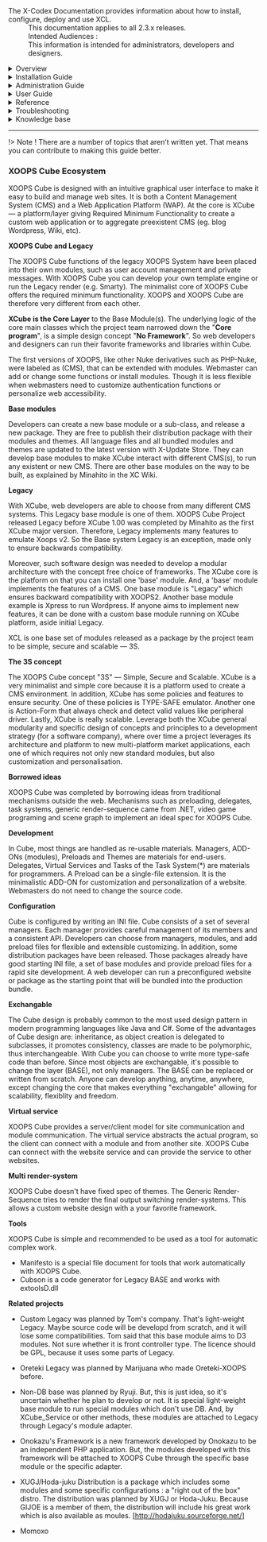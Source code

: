 <dl>
  <dt>The X-Codex Documentation provides information about how to install, configure, deploy and use XCL.</dt>
  <dd><span class="iconify" data-icon="mdi:cube-scan" data-width="18px" data-height="18px"></span> This documentation applies to all 2.3.x releases.</dd>
  <dd><span class="iconify" data-icon="mdi:account-multiple" data-width="18px" data-height="18px"></span> Intended Audiences :</dd>
  <dd>This information is intended for administrators, developers and designers.</dd>
</dl>

<details>
<summary style="cursor: pointer;">Overview</summary>

- Cube, the minilamistic core 
- Requiremments
- Versions
- Features
- What's New

</details>

<details>
<summary style="cursor: pointer;">Installation Guide</summary>

- [Server Requirements](/en/development/installation#requirements) and default PHP Extensions.
- [Quick Start](/en/development/installation#quick-start) fundamentals of the folder structure and the installation wizard.
- [Apache Settings](/en/development/installation#apache-settings) recommended for performance.
- [Nginx Settings](/en/development/installation#nginx-settings) tunning for performance.
- [Free SSL Certificate](/en/development/installation#free-ssl-certificate) get a free SSL certificate in minutes.
- [Download](/en/development/installation#download) zip archive or clone the git repository.
- [Upgrading](/en/development/installation#upgrade) to the latest release.

</details>

<details>
<summary style="cursor: pointer;">Administration Guide</summary>

- XCL Web Application Platform
- Fundamentals of Content Management System
- Basics of setting up XCL
- Modules management
- User Managements permissions
- customizing XCL.

</details>

<details>
<summary style="cursor: pointer;">User Guide</summary>

- Setting Up XCL.
- Working with profile custom fields
- Filemanager and CKEditor
- Modules and blocks
- Themes and templates.

</details>

<details>
<summary style="cursor: pointer;">Reference</summary>

- Cube Core Design Patterns
- Delegate and Preload mechanism, single file extension 
- Abstract
- Interface
- evelopment of modules

</details>

<details>
<summary style="cursor: pointer;">Troubleshooting</summary>

- Administering XCL
- Checking the Version and Build Number
- General Best Practices
- Troubleshooting Progression

</details>

<details>
<summary style="cursor: pointer;">Knowledge base</summary>

- Solutions to Common Problems
- Resetting a Lost Password
- Fixing Files Permissions
- Users Mail Job
- Cache Management and Performance
- Common Tools
- Installing from Repositories

</details>

-----

!> Note ! There are a number of topics that aren’t written yet. That means you can contribute to making this guide better.

### XOOPS Cube Ecosystem

XOOPS Cube is designed with an intuitive graphical user interface to make it easy to build and manage web sites. It is both a Content Management System (CMS) and a Web Application Platform (WAP). At the core is XCube — a platform/layer giving Required Minimum Functionality to create a custom web application or to aggregate preexistent CMS (eg. blog Wordpress, Wiki, etc).

**XOOPS Cube and Legacy**

The XOOPS Cube functions of the legacy XOOPS System have been placed into their own modules, such as user account management and private messages. With XOOPS Cube you can develop your own template engine or run the Legacy render (e.g. Smarty). The minimalist core of XOOPS Cube offers the required minimum functionality. XOOPS and XOOPS Cube are therefore very different from each other.

**XCube is the Core Layer** to the Base Module(s). The underlying logic of the core main classes which the project team narrowed down the "**Core program**", is a simple design concept "**No Framework**". So web developers and designers can run their favorite frameworks and libraries within Cube.

The first versions of XOOPS, like other Nuke derivatives such as PHP-Nuke, were labeled as (CMS), that can be extended with modules. Webmaster can add or change some functions or install modules. Though it is less flexible when webmasters need to customize authentication functions or personalize web accessibility.

**Base modules**

Developers can create a new base module or a sub-class, and release a new package. They are free to publish their distribution package with their modules and themes. All language files and all bundled modules and themes are updated to the latest version with X-Update Store. They can develop base modules to make XCube interact with different CMS(s), to run any existent or new CMS. There are other base modules on the way to be built, as explained by Minahito in the XC Wiki. 

**Legacy**

With XCube, web developers are able to choose from many different CMS systems. This Legacy base module is one of them. XOOPS Cube Project released Legacy before XCube 1.00 was completed by Minahito as the first XCube major version. Therefore, Legacy implements many features to emulate Xoops v2. So the Base system Legacy is an exception, made only to ensure backwards compatibility.

Moreover, such software design was needed to develop a modular architecture with the concept free choice of frameworks. The XCube core is the platform on that you can install one 'base' module. And, a 'base' module implements the features of a CMS. One base module is "Legacy" which ensures backward compatibility with XOOPS2. Another base module example is Xpress to run Wordpress. If anyone aims to implement new features, it can be done with a custom base module running on XCube platform, aside initial Legacy.

XCL is one base set of modules released as a package by the project team to be simple, secure and scalable — 3S.

**The 3S concept**

The XOOPS Cube concept "3S" — Simple, Secure and Scalable. XCube is a very minimalist and simple core because it is a platform used to create a CMS environment. In addition, XCube has some policies and features to ensure security. One of these policies is TYPE-SAFE emulator. Another one is Action-Form that always check and detect valid values like peripheral driver. Lastly, XCube is really scalable. Leverage both the XCube general modularity and specific design of concepts and principles to a development strategy (for a software company), where over time a project leverages its architecture and platform to new multi-platform market applications, each one of which requires not only new standard modules, but also customization and personalisation.

**Borrowed ideas**

XOOPS Cube was completed by borrowing ideas from traditional mechanisms outside the web. Mechanisms such as preloading, delegates, task systems, generic render-sequence came from .NET, video game programing and scene graph to implement an ideal spec for XOOPS Cube.

**Development**

In Cube, most things are handled as re-usable materials. Managers, ADD-ONs (modules), Preloads and Themes are materials for end-users. Delegates, Virtual Services and Tasks of the Task System(*) are materials for programmers. A Preload can be a single-file extension. It is the minimalistic ADD-ON for customization and personalization of a website. Webmasters do not need to change the source code.

**Configuration**

Cube is configured by writing an INI file. Cube consists of a set of several managers. Each manager provides careful management of its members and a consistent API. Developers can choose from managers, modules, and add preload files for flexible and extensible customizing. In addition, some distribution packages have been released. Those packages already have good starting INI file, a set of base modules and provide preload files for a rapid site development. A web developer can run a preconfigured website or package as the starting point that will be bundled into the production bundle.

**Exchangable**

The Cube design is probably common to the most used design pattern in modern programming languages like Java and C#. Some of the advantages of Cube design are: inheritance, as object creation is delegated to subclasses, it promotes consistency, classes are made to be polymorphic, thus interchangeable. With Cube you can choose to write more type-safe code than before. Since most objects are exchangable, it's possible to change the layer (BASE), not only managers. The BASE can be replaced or written from scratch. Anyone can develop anything, anytime, anywhere, except changing the core that makes everything "exchangable" allowing for scalability, flexiblity and freedom.

**Virtual service**

XOOPS Cube provides a server/client model for site communication and module communication. The virtual service abstracts the actual program, so the client can connect with a module and from another site. XOOPS Cube can connect with the website service and can provide the service to other websites.

**Multi render-system**

XOOPS Cube doesn't have fixed spec of themes. The Generic Render-Sequence tries to render the final output switching render-systems. This allows a custom website design with a your favorite framework.

**Tools**

XOOPS Cube is simple and recommended to be used as a tool for automatic complex work. 
+ Manifesto is a special file document for tools that work automatically with XOOPS Cube. 
+ Cubson is a code generator for Legacy BASE and works with extoolsD.dll

**Related projects**

+ Custom Legacy was planned by Tom's company. That's light-weight Legacy. Maybe source code will be developd from scratch, and it will lose some compatibilities. Tom said that this base module aims to D3 modules. Not sure whether it is front controller type. The licence should be GPL, because it uses some parts of Legacy.

+ Oreteki Legacy was planned by Marijuana who made Oreteki-XOOPS before.

+ Non-DB base was planned by Ryuji. But, this is just idea, so it's uncertain whether he plan to develop or not. It is special light-weight base module to run special modules which don't use DB. And, by XCube_Service or other methods, these modules are attached to Legacy through Legacy's module adapter.

+ Onokazu's Framework is a new framework developed by Onokazu to be an independent PHP application. But, the modules developed with this framework will be attached to XOOPS Cube through the specific base module or the specific adapter.

+ XUGJ/Hoda-juku Distribution is a package which includes some modules and some specific configurations : a "right out of the box" distro. The distribution was planned by XUGJ or Hoda-Juku. Because GIJOE is a member of them, the distribution will include his great work which is also available as moules. [http://hodajuku.sourceforge.net/]

+ Momoxo